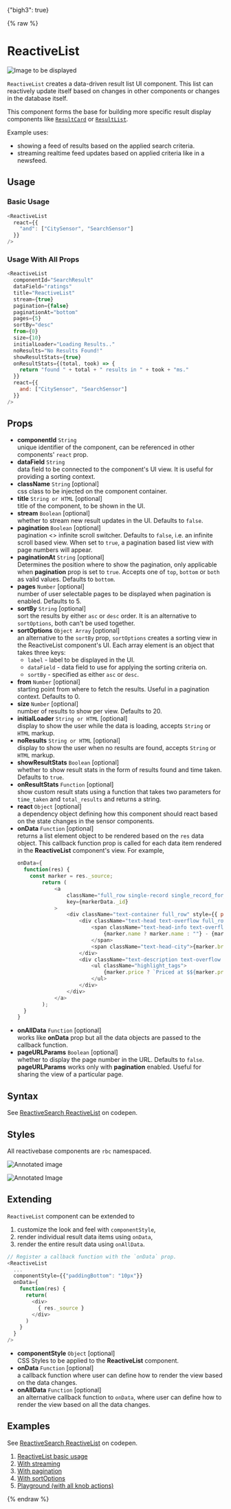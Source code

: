{"bigh3": true}

{% raw %}

# ReactiveList

![Image to be displayed](https://i.imgur.com/GcUFZjh.png)

`ReactiveList` creates a data-driven result list UI component. This list can reactively update itself based on changes in other components or changes in the database itself.

This component forms the base for building more specific result display components like [`ResultCard`](v1.0.0/search-components/ResultCard.html) or [`ResultList`](v1.0.0/search-components/ResultList.html).

Example uses:

* showing a feed of results based on the applied search criteria.
* streaming realtime feed updates based on applied criteria like in a newsfeed.

## Usage

### Basic Usage

```js
<ReactiveList
  react={{
    "and": ["CitySensor", "SearchSensor"]
  }}
/>
```

### Usage With All Props

```js
<ReactiveList
  componentId="SearchResult"
  dataField="ratings"
  title="ReactiveList"
  stream={true}
  pagination={false}
  paginationAt="bottom"
  pages={5}
  sortBy="desc"
  from={0}
  size={10}
  initialLoader="Loading Results.."
  noResults="No Results Found!"
  showResultStats={true}
  onResultStats={(total, took) => {
    return "found " + total + " results in " + took + "ms."
  }}
  react={{
    and: ["CitySensor", "SearchSensor"]
  }}
/>
```

## Props

- **componentId** `String`  
    unique identifier of the component, can be referenced in other components' `react` prop.
- **dataField** `String`  
    data field to be connected to the component's UI view. It is useful for providing a sorting context.
- **className** `String` [optional]  
    css class to be injected on the component container.
- **title** `String or HTML` [optional]  
    title of the component, to be shown in the UI.
- **stream** `Boolean` [optional]  
    whether to stream new result updates in the UI. Defaults to `false`.
- **pagination** `Boolean` [optional]  
    pagination <> infinite scroll switcher. Defaults to `false`, i.e. an infinite scroll based view. When set to `true`, a pagination based list view with page numbers will appear.
- **paginationAt** `String` [optional]  
    Determines the position where to show the pagination, only applicable when **pagination** prop is set to `true`. Accepts one of `top`, `bottom` or `both` as valid values. Defaults to `bottom`.
- **pages** `Number` [optional]  
    number of user selectable pages to be displayed when pagination is enabled. Defaults to 5.
- **sortBy** `String` [optional]  
    sort the results by either `asc` or `desc` order. It is an alternative to `sortOptions`, both can't be used together.
- **sortOptions** `Object Array` [optional]  
    an alternative to the `sortBy` prop, `sortOptions` creates a sorting view in the ReactiveList component's UI. Each array element is an object that takes three keys:
    - `label` - label to be displayed in the UI.
    - `dataField` - data field to use for applying the sorting criteria on.
    - `sortBy` - specified as either `asc` or `desc`.
- **from** `Number` [optional]  
    starting point from where to fetch the results. Useful in a pagination context. Defaults to 0.
- **size** `Number` [optional]  
    number of results to show per view. Defaults to 20.
- **initialLoader** `String or HTML` [optional]  
    display to show the user while the data is loading, accepts `String` or `HTML` markup.
- **noResults** `String or HTML` [optional]  
    display to show the user when no results are found, accepts `String` or `HTML` markup.
- **showResultStats** `Boolean` [optional]  
    whether to show result stats in the form of results found and time taken. Defaults to `true`.
- **onResultStats** `Function` [optional]  
    show custom result stats using a function that takes two parameters for `time_taken` and `total_results` and returns a string.
- **react** `Object` [optional]  
    a dependency object defining how this component should react based on the state changes in the sensor components.
- **onData** `Function` [optional]  
    returns a list element object to be rendered based on the `res` data object. This callback function prop is called for each data item rendered in the **ReactiveList** component's view. For example,
    ```js
    onData={
      function(res) {
        const marker = res._source;
    		return (
    			<a
    				className="full_row single-record single_record_for_clone"
    				key={markerData._id}
    			>
    				<div className="text-container full_row" style={{ paddingLeft: "10px" }}>
    					<div className="text-head text-overflow full_row">
    						<span className="text-head-info text-overflow">
    							{marker.name ? marker.name : ""} - {marker.brand ? marker.brand : ""}
    						</span>
    						<span className="text-head-city">{marker.brand ? marker.brand : ""}</span>
    					</div>
    					<div className="text-description text-overflow full_row">
    						<ul className="highlight_tags">
    							{marker.price ? `Priced at $${marker.price}` : "Free Test Drive"}
    						</ul>
    					</div>
    				</div>
    			</a>
    		);
      }
    }
    ```
- **onAllData** `Function` [optional]  
    works like **onData** prop but all the data objects are passed to the callback function.
- **pageURLParams** `Boolean` [optional]  
    whether to display the page number in the URL. Defaults to `false`. **pageURLParams** works only with **pagination** enabled. Useful for sharing the view of a particular page.

## Syntax

<p data-height="500" data-theme-id="light" data-slug-hash="EmmKVZ" data-default-tab="js" data-user="sids-aquarius" data-embed-version="2" data-pen-title="ReactiveSearch ReactiveList" class="codepen">See <a href="http://codepen.io/sids-aquarius/pen/EmmKVZ/">ReactiveSearch ReactiveList</a> on codepen.</p>
<script async src="https://production-assets.codepen.io/assets/embed/ei.js"></script>

## Styles

All reactivebase components are `rbc` namespaced.

![Annotated image](https://i.imgur.com/KtDriR7.png)

![Annotated Image](https://i.imgur.com/TPP2Zuh.png)

## Extending

`ReactiveList` component can be extended to
1. customize the look and feel with `componentStyle`,
2. render individual result data items using `onData`,
3. render the entire result data using  `onAllData`.

```js
// Register a callback function with the `onData` prop.
<ReactiveList
  ...
  componentStyle={{"paddingBottom": "10px"}}
  onData={
    function(res) {
      return(
        <div>
          { res._source }
        </div>
      )
    }
  }
/>
```

- **componentStyle** `Object` [optional]  
    CSS Styles to be applied to the **ReactiveList** component.
- **onData** `Function` [optional]  
    a callback function where user can define how to render the view based on the data changes.
- **onAllData** `Function` [optional]  
    an alternative callback function to `onData`, where user can define how to render the view based on all the data changes.

## Examples

<p data-height="500" data-theme-id="light" data-slug-hash="EmmKVZ" data-default-tab="result" data-user="sids-aquarius" data-embed-version="2" data-pen-title="ReactiveSearch ReactiveList" class="codepen">See <a href="http://codepen.io/sids-aquarius/pen/EmmKVZ/">ReactiveSearch ReactiveList</a> on codepen.</p>
<script async src="https://production-assets.codepen.io/assets/embed/ei.js"></script>

1. [ReactiveList basic usage](../playground/?knob-title=Topics&knob-URLParams%20%28not%20visible%20in%20storybook%29=false&knob-filterLabel=Custom%20Filter%20Name&knob-defaultSelected%5B0%5D=Social&knob-defaultSelected%5B1%5D=Travel&knob-selectAllLabel=Select%20All&knob-showRadio=true&knob-queryFormat=or&knob-numberOfMonths=2&knob-componentStyle=%7B"paddingBottom"%3A"10px"%7D&knob-URLParams%20%28not%20visible%20on%20storybook%29=false&knob-showFilter=true&knob-sortBy=count&knob-dataLabel=★%20%20A%20customizable%20UI%20widget%20★&knob-allowAllDates=true&knob-showCheckbox=true&knob-size=100&knob-extra=%7B"withFullScreenPortal"%3Atrue%2C"showClearDate"%3Atrue%7D&knob-visible=true&knob-showCount=true&knob-placeholder=Search%20topics&knob-showSearch=true&selectedKind=search%2FReactiveList&selectedStory=Basic&full=0&down=1&left=1&panelRight=0&downPanel=storybooks%2Fstorybook-addon-knobs)
2. [With streaming](../playground/?knob-title=People&knob-URLParams%20%28not%20visible%20in%20storybook%29=false&knob-filterLabel=Custom%20Filter%20Name&knob-defaultSelected%5B0%5D=Social&knob-defaultSelected%5B1%5D=Travel&knob-selectAllLabel=Select%20All&knob-showRadio=true&knob-queryFormat=or&knob-numberOfMonths=2&knob-componentStyle=%7B"paddingBottom"%3A"10px"%7D&knob-URLParams%20%28not%20visible%20on%20storybook%29=false&knob-showFilter=true&knob-sortBy=count&knob-dataLabel=★%20%20A%20customizable%20UI%20widget%20★&knob-allowAllDates=true&knob-stream=true&knob-showCheckbox=true&knob-size=100&knob-extra=%7B"withFullScreenPortal"%3Atrue%2C"showClearDate"%3Atrue%7D&knob-visible=true&knob-showCount=true&knob-placeholder=Search%20topics&knob-showSearch=true&selectedKind=search%2FReactiveList&selectedStory=With%20Streaming%20Enabled&full=0&down=1&left=1&panelRight=0&downPanel=storybooks%2Fstorybook-addon-knobs)
3. [With pagination](../playground/?knob-title=People&knob-paginationAt=bottom&knob-URLParams%20%28not%20visible%20in%20storybook%29=false&knob-filterLabel=Custom%20Filter%20Name&knob-defaultSelected%5B0%5D=Social&knob-defaultSelected%5B1%5D=Travel&knob-selectAllLabel=Select%20All&knob-showRadio=true&knob-queryFormat=or&knob-numberOfMonths=2&knob-componentStyle=%7B"paddingBottom"%3A"10px"%7D&knob-URLParams%20%28not%20visible%20on%20storybook%29=false&knob-showFilter=true&knob-sortBy=count&knob-pages=5&knob-pagination=true&knob-dataLabel=★%20%20A%20customizable%20UI%20widget%20★&knob-allowAllDates=true&knob-stream=true&knob-showCheckbox=true&knob-size=100&knob-extra=%7B"withFullScreenPortal"%3Atrue%2C"showClearDate"%3Atrue%7D&knob-visible=true&knob-showCount=true&knob-placeholder=Search%20topics&knob-showSearch=true&selectedKind=search%2FReactiveList&selectedStory=With%20pagination&full=0&down=1&left=1&panelRight=0&downPanel=storybooks%2Fstorybook-addon-knobs)
4. [With sortOptions](../playground/?knob-title=People&knob-paginationAt=bottom&knob-URLParams%20%28not%20visible%20in%20storybook%29=false&knob-filterLabel=Custom%20Filter%20Name&knob-defaultSelected%5B0%5D=Social&knob-defaultSelected%5B1%5D=Travel&knob-selectAllLabel=Select%20All&knob-showRadio=true&knob-queryFormat=or&knob-numberOfMonths=2&knob-componentStyle=%7B"paddingBottom"%3A"10px"%7D&knob-URLParams%20%28not%20visible%20on%20storybook%29=false&knob-showFilter=true&knob-sortBy=count&knob-pages=5&knob-pagination=true&knob-dataLabel=★%20%20A%20customizable%20UI%20widget%20★&knob-allowAllDates=true&knob-stream=true&knob-showCheckbox=true&knob-size=100&knob-extra=%7B"withFullScreenPortal"%3Atrue%2C"showClearDate"%3Atrue%7D&knob-visible=true&knob-showCount=true&knob-placeholder=Search%20topics&knob-showSearch=true&selectedKind=search%2FReactiveList&selectedStory=With%20Sort%20Options&full=0&down=1&left=1&panelRight=0&downPanel=storybooks%2Fstorybook-addon-knobs)
5. [Playground (with all knob actions)](../playground/?knob-initialLoader=Loading%20results..&knob-title=ReactiveList%3A%20Results&knob-from=0&knob-paginationAt=bottom&knob-URLParams%20%28not%20visible%20in%20storybook%29=false&knob-filterLabel=Custom%20Filter%20Name&knob-defaultSelected%5B0%5D=Social&knob-defaultSelected%5B1%5D=Travel&knob-selectAllLabel=Select%20All&knob-showRadio=true&knob-queryFormat=or&knob-numberOfMonths=2&knob-componentStyle=%7B"paddingBottom"%3A"10px"%7D&knob-URLParams%20%28not%20visible%20on%20storybook%29=false&knob-showFilter=true&knob-sortBy=default&knob-pages=5&knob-showResultStats=true&knob-pagination=true&knob-dataLabel=★%20%20A%20customizable%20UI%20widget%20★&knob-allowAllDates=true&knob-stream=false&knob-showCheckbox=true&knob-size=5&knob-extra=%7B"withFullScreenPortal"%3Atrue%2C"showClearDate"%3Atrue%7D&knob-visible=true&knob-showCount=true&knob-placeholder=Select%20from%20list&knob-showSearch=true&knob-noResults=No%20results%20found%21&selectedKind=search%2FReactiveList&selectedStory=Playground&full=0&down=1&left=1&panelRight=0&downPanel=storybooks%2Fstorybook-addon-knobs)

{% endraw %}

